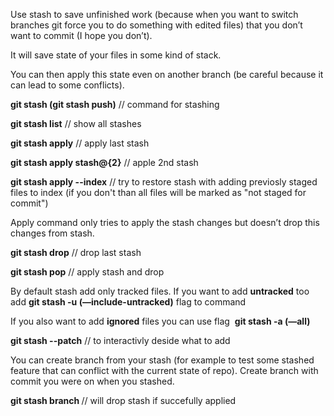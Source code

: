 Use stash to save unfinished work (because when you want to switch branches git force you to do something with edited files) that you don’t want to commit (I hope you don’t).

It will save state of your files in some kind of stack.

You can then apply this state even on another branch (be careful because it can lead to some conflicts).

**git stash (git stash push)** // command for stashing

**git stash list** // show all stashes

**git stash apply** // apply last stash

**git stash apply stash@{2}** // apple 2nd stash

**git stash apply --index** // try to restore stash with adding previosly staged files to index (if you don't than all files will be marked as "not staged for commit")

Apply command only tries to apply the stash changes but doesn’t drop this changes from stash.

**git stash drop** // drop last stash

**git stash pop** // apply stash and drop

By default stash add only tracked files. If you want to add **untracked** too add **git stash -u (—**i**nclude-untracked)** flag to command

If you also want to add **ignored** files you can use flag  **git stash -a (—all)**

**git stash --patch** // to interactivly deside what to add

You can create branch from your stash (for example to test some stashed feature that can conflict with the current state of repo). Create branch with commit you were on when you stashed.

**git stash branch <branch-name>** // will drop stash if succefully applied